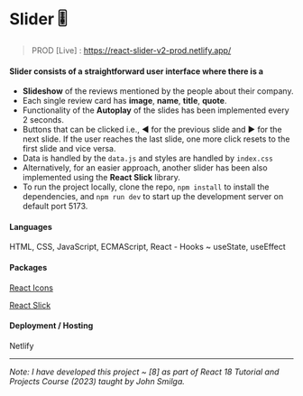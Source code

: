 # Slider 🎚️

> PROD [Live] : https://react-slider-v2-prod.netlify.app/

#### Slider consists of a straightforward user interface where there is a

- **Slideshow** of the reviews mentioned by the people about their company.
- Each single review card has **image**, **name**, **title**, **quote**.
- Functionality of the **Autoplay** of the slides has been implemented every 2 seconds.
- Buttons that can be clicked i.e., ◀️ for the previous slide and ▶️ for the next slide. If the user reaches the last slide, one more click resets to the first slide and vice versa.
- Data is handled by the `data.js` and styles are handled by `index.css`
- Alternatively, for an easier approach, another slider has been also implemented using the **React Slick** library.
- To run the project locally, clone the repo, `npm install` to install the dependencies, and `npm run dev` to start up the development server on default port 5173.

#### Languages
HTML, CSS, JavaScript, ECMAScript, React - Hooks ~ useState, useEffect

#### Packages
[React Icons](https://www.npmjs.com/package/react-icons)

[React Slick](https://www.npmjs.com/package/react-slick)

#### Deployment / Hosting
Netlify

---

_Note: I have developed this project ~ [8] as part of React 18 Tutorial and Projects Course (2023) taught by John Smilga._
